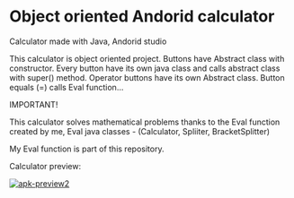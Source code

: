 # Object oriented Andorid calculator
Calculator made with Java, Andorid studio

This calculator is object oriented project. Buttons have Abstract class with constructor. Every button have its own java class and calls abstract class with super() method. 
Operator buttons have its own Abstract class.
Button equals (=) calls Eval function...

IMPORTANT!

This calculator solves mathematical problems thanks to the Eval function created by me,  Eval java classes - (Calculator, Spliiter, BracketSplitter)

My Eval function is part of this repository.

Calculator preview:

<a href="https://ibb.co/VqBcWkv"><img src="https://i.ibb.co/RDHkpJC/apk-preview2.jpg" alt="apk-preview2" border="0"></a>


